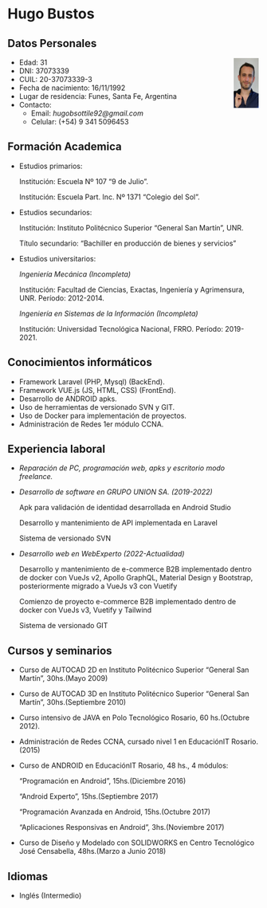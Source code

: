 # Hugo Bustos

## Datos Personales

<img id="profile" alt="profile" style="float: right;" src="../src/img/profile.png" width="10%" height="10%" />

- Edad: 31
- DNI: 37073339
- CUIL: 20-37073339-3
- Fecha de nacimiento: 16/11/1992
- Lugar de residencia: Funes, Santa Fe, Argentina
- Contacto:
  - Email: _hugobsottile92@gmail.com_
  - Celular: (+54) 9 341 5096453

## Formación Academica

- Estudios primarios:

  Institución: Escuela Nº 107 “9 de Julio”.

  Institución: Escuela Part. Inc. Nº 1371 “Colegio del Sol”.

- Estudios secundarios:

  Institución: Instituto Politécnico Superior “General San Martín”, UNR.

  Título secundario: “Bachiller en producción de bienes y servicios”

- Estudios universitarios:

  _Ingeniería Mecánica (Incompleta)_

  Institución: Facultad de Ciencias, Exactas, Ingeniería y Agrimensura, UNR. Período: 2012-2014.

  _Ingeniería en Sistemas de la Información (Incompleta)_

  Institución: Universidad Tecnológica Nacional, FRRO. Período: 2019-2021.

## Conocimientos informáticos

- Framework Laravel (PHP, Mysql) (BackEnd).
- Framework VUE.js (JS, HTML, CSS) (FrontEnd).
- Desarrollo de ANDROID apks.
- Uso de herramientas de versionado SVN y GIT.
- Uso de Docker para implementación de proyectos.
- Administración de Redes 1er módulo CCNA.

## Experiencia laboral

- _Reparación de PC, programación web, apks y escritorio modo freelance._
- _Desarrollo de software en GRUPO UNION SA. (2019-2022)_

  Apk para validación de identidad desarrollada en Android Studio

  Desarrollo y mantenimiento de API implementada en Laravel

  Sistema de versionado SVN

- _Desarrollo web en WebExperto (2022-Actualidad)_

  Desarrollo y mantenimiento de e-commerce B2B implementado dentro de docker con VueJs v2, Apollo GraphQL,
  Material Design y Bootstrap, posteriormente migrado a VueJs v3 con Vuetify

  Comienzo de proyecto e-commerce B2B implementado dentro de docker con VueJs v3, Vuetify y Tailwind

  Sistema de versionado GIT

## Cursos y seminarios

- Curso de AUTOCAD 2D en Instituto Politécnico Superior “General San Martín”, 30hs.(Mayo 2009)
- Curso de AUTOCAD 3D en Instituto Politécnico Superior “General San Martín”, 30hs.(Septiembre 2010)
- Curso intensivo de JAVA en Polo Tecnológico Rosario, 60 hs.(Octubre 2012).
- Administración de Redes CCNA, cursado nivel 1 en EducaciónIT Rosario. (2015)
- Curso de ANDROID en EducaciónIT Rosario, 48 hs., 4 módulos:

  “Programación en Android”, 15hs.(Diciembre 2016)

  “Android Experto”, 15hs.(Septiembre 2017)

  “Programación Avanzada en Android, 15hs.(Octubre 2017)

  “Aplicaciones Responsivas en Android”, 3hs.(Noviembre 2017)

- Curso de Diseño y Modelado con SOLIDWORKS en Centro Tecnológico José Censabella, 48hs.(Marzo a Junio 2018)

## Idiomas

- Inglés (Intermedio)
